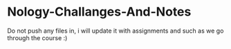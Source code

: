 # Nology-Challanges-And-Notes
Do not push any files in, i will update it with assignments and such as we go through the course :)
